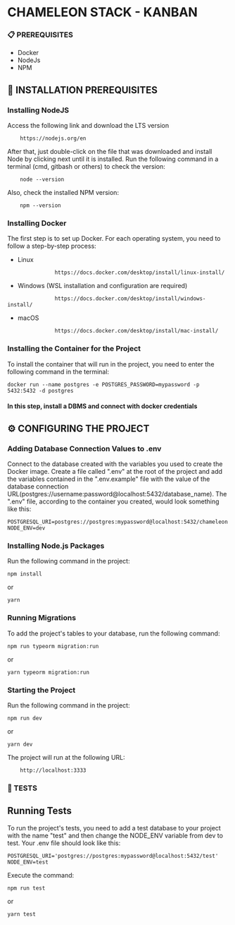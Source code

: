 # CHAMELEON STACK - KANBAN

### 📋 PREREQUISITES

- Docker
- NodeJs
- NPM

## 🔧 INSTALLATION PREREQUISITES

### Installing NodeJS

Access the following link and download the LTS version

```
    https://nodejs.org/en
```

After that, just double-click on the file that was downloaded and install Node by clicking next until it is installed. Run the following command in a terminal (cmd, gitbash or others) to check the version:

```
    node --version
```

Also, check the installed NPM version:

```
    npm --version
```

### Installing Docker

The first step is to set up Docker. For each operating system, you need to follow a step-by-step process:

- Linux

```
               https://docs.docker.com/desktop/install/linux-install/
```

- Windows (WSL installation and configuration are required)

```
               https://docs.docker.com/desktop/install/windows-install/
```

- macOS

```
               https://docs.docker.com/desktop/install/mac-install/
```

### Installing the Container for the Project

To install the container that will run in the project, you need to enter the following command in the terminal:

```
docker run --name postgres -e POSTGRES_PASSWORD=mypassword -p 5432:5432 -d postgres
```

#### In this step, install a DBMS and connect with docker credentials

## ⚙️ CONFIGURING THE PROJECT

### Adding Database Connection Values to .env

Connect to the database created with the variables you used to create the Docker image.
Create a file called ".env" at the root of the project and add the variables contained in the ".env.example" file with the value of the database connection URL(postgres://username:password@localhost:5432/database_name). The ".env" file, according to the container you created, would look something like this:

```
POSTGRESQL_URI=postgres://postgres:mypassword@localhost:5432/chameleon
NODE_ENV=dev
```

### Installing Node.js Packages

Run the following command in the project:

```
npm install
```

or

```
yarn
```

### Running Migrations

To add the project's tables to your database, run the following command:

```
npm run typeorm migration:run
```

or

```
yarn typeorm migration:run
```

### Starting the Project

Run the following command in the project:

```
npm run dev
```

or

```
yarn dev
```

The project will run at the following URL:

        http://localhost:3333

### 🚀 TESTS

## Running Tests

To run the project's tests, you need to add a test database to your project with the name "test" and then change the NODE_ENV variable from dev to test. Your .env file should look like this:

```
POSTGRESQL_URI='postgres://postgres:mypassword@localhost:5432/test'
NODE_ENV=test
```

Execute the command:

```
npm run test
```

or

```
yarn test
```

